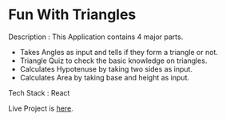 # Fun With Triangles

Description : This Application contains 4 major parts.
* Takes Angles as input and tells if they form a triangle or not.
* Triangle Quiz to check the basic knowledge on triangles.
* Calculates Hypotenuse by taking two sides as input.
* Calculates Area by taking base and height as input.

Tech Stack : React

Live Project is [here](https://jsywy7.csb.app/area-of-triangle).
